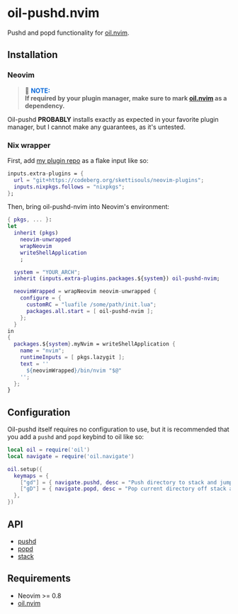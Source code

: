 # oil-pushd.nvim
Pushd and popd functionality for [oil.nvim].

## Installation
### Neovim

> :memo: <font color="#0969da">**NOTE:**</font><br>
> **If required by your plugin manager, make sure to mark [oil.nvim] as a dependency.**

Oil-pushd **PROBABLY** installs exactly as expected in your favorite plugin manager, but I cannot make any guarantees, as it's untested.

### Nix wrapper
First, add [my plugin repo](https://codeberg.org/SkettiSouls/neovim-plugins) as a flake input like so:
```nix
inputs.extra-plugins = {
  url = "git+https://codeberg.org/skettisouls/neovim-plugins";
  inputs.nixpkgs.follows = "nixpkgs";
};
```
Then, bring oil-pushd-nvim into Neovim's environment:
```nix
{ pkgs, ... }:
let
  inherit (pkgs)
    neovim-unwrapped
    wrapNeovim
    writeShellApplication
    ;

  system = "YOUR_ARCH";
  inherit (inputs.extra-plugins.packages.${system}) oil-pushd-nvim;

  neovimWrapped = wrapNeovim neovim-unwrapped {
    configure = {
      customRC = "luafile /some/path/init.lua";
      packages.all.start = [ oil-pushd-nvim ];
    };
  }
in
{
  packages.${system}.myNvim = writeShellApplication {
    name = "nvim";
    runtimeInputs = [ pkgs.lazygit ];
    text = ''
      ${neovimWrapped}/bin/nvim "$@"
    '';
  };
}
```

## Configuration
Oil-pushd itself requires no configuration to use, but it is recommended that you add a `pushd` and `popd` keybind to oil like so:
```lua
local oil = require('oil')
local navigate = require('oil.navigate')

oil.setup({
  keymaps = {
    ["gd"] = { navigate.pushd, desc = "Push directory to stack and jump to it" },
    ["gD"] = { navigate.popd, desc = "Pop current directory off stack and return to last directory" },
  },
})
```

## API
- [pushd](doc/api.md#pushd)
- [popd](doc/api.md#popd)
- [stack](doc/api.md#stack)

## Requirements
- Neovim >= 0.8
- [oil.nvim]

<!----->
[oil.nvim]: https://github.com/stevearc/oil.nvim
